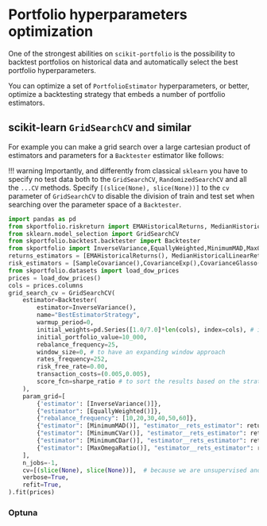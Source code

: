 # Portfolio hyperparameters optimization
One of the strongest abilities on `scikit-portfolio` is the possibility to backtest portfolios on historical data and automatically select the best portfolio hyperparameters.

You can optimize a set of `PortfolioEstimator` hyperparameters, or better, optimize a backtesting strategy that embeds a number of portfolio estimators. 

## scikit-learn `GridSearchCV` and similar

For example you can make a grid search over a large cartesian product of estimators and parameters for a `Backtester` estimator like follows:

!!! warning
	Importantly, and differently from classical `sklearn` you have to specify no test data both to the `GridSearchCV`, `RandomizedSearchCV` and all the `...CV` methods.
	Specify `[(slice(None), slice(None))]` to the `cv` parameter of `GridSearchCV` to disable the division of train and test set when searching over the parameter space of a `Backtester`.


```python
import pandas as pd
from skportfolio.riskreturn import EMAHistoricalReturns, MedianHistoricalLinearReturns,MeanHistoricalLinearReturns,SampleCovariance,CovarianceGlasso,CovarianceExp,CovarianceRMT
from sklearn.model_selection import GridSearchCV
from skportfolio.backtest.backtester import Backtester
from skportfolio import InverseVariance,EquallyWeighted,MinimumMAD,MaxOmegaRatio,MinimumCDar,MinimumCVar,sharpe_ratio
returns_estimators = [EMAHistoricalReturns(), MedianHistoricalLinearReturns(), MeanHistoricalLinearReturns()]
risk_estimators = [SampleCovariance(),CovarianceExp(),CovarianceGlasso(),CovarianceRMT()]
from skportfolio.datasets import load_dow_prices
prices = load_dow_prices()
cols = prices.columns
grid_search_cv = GridSearchCV(
    estimator=Backtester(
        estimator=InverseVariance(),
        name="BestEstimatorStrategy",
        warmup_period=0,
        initial_weights=pd.Series([1.0/7.0]*len(cols), index=cols), # initialize with equal weights
        initial_portfolio_value=10_000,
        rebalance_frequency=25,
        window_size=0, # to have an expanding window approach
        rates_frequency=252,
        risk_free_rate=0.00,
        transaction_costs=(0.005,0.005),
        score_fcn=sharpe_ratio # to sort the results based on the strategy Omega ratio
    ),
    param_grid=[
        {'estimator': [InverseVariance()]}, 
        {"estimator": [EquallyWeighted()]},
        {"rebalance_frequency": [10,20,30,40,50,60]},
        {"estimator": [MinimumMAD()], "estimator__rets_estimator": returns_estimators},
        {"estimator": [MinimumCVar()], "estimator__rets_estimator": returns_estimators},
        {"estimator": [MinimumCDar()], "estimator__rets_estimator": returns_estimators},
        {"estimator": [MaxOmegaRatio()], "estimator__rets_estimator": returns_estimators, "estimator__l2_gamma": np.logspace(-2,1,20)},
    ],
    n_jobs=-1,
    cv=[(slice(None), slice(None))],  # because we are unsupervised and need to test set.
    verbose=True,
    refit=True,
).fit(prices)
```



### Optuna
